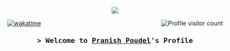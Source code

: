
<p align="center">
  <a href="https://github.com/pranishpaudel"><img src="[![Typing SVG](https://readme-typing-svg.herokuapp.com?font=Fira+Code&size=30&pause=1000&color=F7370F&random=false&width=435&lines=Code+Artisan+Explorer;Django+BackEnd+Developer;Studying+Bachelors+of+Software+Engineering)](https://git.io/typing-svg)"></a>
</p>


<a href="https://komarev.com/ghpvc/?username=alsiam">
  <img align="right" src="https://komarev.com/ghpvc/?username=pranishpaudel&label=Visitors&color=0e75b6&style=flat" alt="Profile visitor count" />
</a>


[![wakatime](https://wakatime.com/badge/user/018c0c0e-e589-47b3-9158-1cc4df2a8100.svg)](https://wakatime.com/@018c0c0e-e589-47b3-9158-1cc4df2a8100)

<!-- Intro  -->
<h3 align="center">
        <samp>&gt; Welcome to 
                <b><a target="" href="https://www.linkedin.com/in/pranishpoudel/">Pranish Poudel</a>'s Profile</b>
        </samp>
</h3>
